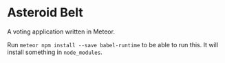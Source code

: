 Asteroid Belt
=============

A voting application written in Meteor.

Run `meteor npm install --save babel-runtime` to be able to run this.
It will install something in `node_modules`.
